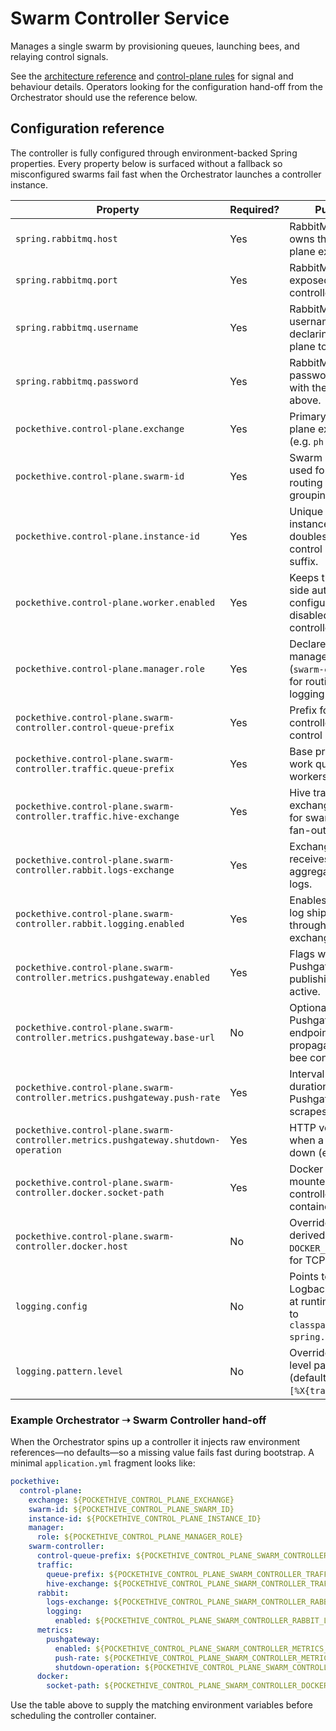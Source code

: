 # Swarm Controller Service

Manages a single swarm by provisioning queues, launching bees, and relaying control signals.

See the [architecture reference](../docs/ARCHITECTURE.md) and [control-plane rules](../docs/rules/control-plane-rules.md) for signal and behaviour details. Operators looking for the configuration hand-off from the Orchestrator should use the reference below.

## Configuration reference

The controller is fully configured through environment-backed Spring properties. Every property below is surfaced without a fallback so misconfigured swarms fail fast when the Orchestrator launches a controller instance.

| Property | Required? | Purpose | Runtime env variable |
| --- | --- | --- | --- |
| `spring.rabbitmq.host` | Yes | RabbitMQ host that owns the control-plane exchanges. | `SPRING_RABBITMQ_HOST` |
| `spring.rabbitmq.port` | Yes | RabbitMQ port exposed to the controller. | `SPRING_RABBITMQ_PORT` |
| `spring.rabbitmq.username` | Yes | RabbitMQ username used for declaring control-plane topology. | `SPRING_RABBITMQ_USERNAME` |
| `spring.rabbitmq.password` | Yes | RabbitMQ password paired with the username above. | `SPRING_RABBITMQ_PASSWORD` |
| `pockethive.control-plane.exchange` | Yes | Primary control-plane exchange (e.g. `ph.control`). | `POCKETHIVE_CONTROL_PLANE_EXCHANGE` |
| `pockethive.control-plane.swarm-id` | Yes | Swarm identifier used for hive routing and metrics grouping. | `POCKETHIVE_CONTROL_PLANE_SWARM_ID` |
| `pockethive.control-plane.instance-id` | Yes | Unique controller instance id; doubles as the control queue suffix. | `POCKETHIVE_CONTROL_PLANE_INSTANCE_ID` |
| `pockethive.control-plane.worker.enabled` | Yes | Keeps the worker-side auto-configuration disabled for the controller JVM. | `POCKETHIVE_CONTROL_PLANE_WORKER_ENABLED` |
| `pockethive.control-plane.manager.role` | Yes | Declares the manager role (`swarm-controller`) for routing and logging context. | `POCKETHIVE_CONTROL_PLANE_MANAGER_ROLE` |
| `pockethive.control-plane.swarm-controller.control-queue-prefix` | Yes | Prefix for controller-specific control queues. | `POCKETHIVE_CONTROL_PLANE_SWARM_CONTROLLER_CONTROL_QUEUE_PREFIX` |
| `pockethive.control-plane.swarm-controller.traffic.queue-prefix` | Yes | Base prefix for hive work queues that workers bind to. | `POCKETHIVE_CONTROL_PLANE_SWARM_CONTROLLER_TRAFFIC_QUEUE_PREFIX` |
| `pockethive.control-plane.swarm-controller.traffic.hive-exchange` | Yes | Hive traffic exchange declared for swarm work fan-out. | `POCKETHIVE_CONTROL_PLANE_SWARM_CONTROLLER_TRAFFIC_HIVE_EXCHANGE` |
| `pockethive.control-plane.swarm-controller.rabbit.logs-exchange` | Yes | Exchange that receives aggregated bee logs. | `POCKETHIVE_CONTROL_PLANE_SWARM_CONTROLLER_RABBIT_LOGS_EXCHANGE` |
| `pockethive.control-plane.swarm-controller.rabbit.logging.enabled` | Yes | Enables or disables log shipping through the logs exchange. | `POCKETHIVE_CONTROL_PLANE_SWARM_CONTROLLER_RABBIT_LOGGING_ENABLED` |
| `pockethive.control-plane.swarm-controller.metrics.pushgateway.enabled` | Yes | Flags whether Pushgateway publishing is active. | `POCKETHIVE_CONTROL_PLANE_SWARM_CONTROLLER_METRICS_PUSHGATEWAY_ENABLED` |
| `pockethive.control-plane.swarm-controller.metrics.pushgateway.base-url` | No | Optional Pushgateway endpoint propagated into bee containers. | `POCKETHIVE_CONTROL_PLANE_SWARM_CONTROLLER_METRICS_PUSHGATEWAY_BASE_URL` |
| `pockethive.control-plane.swarm-controller.metrics.pushgateway.push-rate` | Yes | Interval (ISO-8601 duration) between Pushgateway scrapes. | `POCKETHIVE_CONTROL_PLANE_SWARM_CONTROLLER_METRICS_PUSHGATEWAY_PUSH_RATE` |
| `pockethive.control-plane.swarm-controller.metrics.pushgateway.shutdown-operation` | Yes | HTTP verb emitted when a bee shuts down (e.g. `DELETE`). | `POCKETHIVE_CONTROL_PLANE_SWARM_CONTROLLER_METRICS_PUSHGATEWAY_SHUTDOWN_OPERATION` |
| `pockethive.control-plane.swarm-controller.docker.socket-path` | Yes | Docker socket path mounted into the controller container. | `POCKETHIVE_CONTROL_PLANE_SWARM_CONTROLLER_DOCKER_SOCKET_PATH` |
| `pockethive.control-plane.swarm-controller.docker.host` | No | Overrides the derived `DOCKER_HOST` (useful for TCP daemons). | `POCKETHIVE_CONTROL_PLANE_SWARM_CONTROLLER_DOCKER_HOST` |
| `logging.config` | No | Points to the Logback XML used at runtime. Defaults to `classpath:logback-spring.xml`. | `LOGGING_CONFIG` |
| `logging.pattern.level` | No | Overrides the log level pattern (default `%5p [%X{traceId}]`). | `LOGGING_PATTERN_LEVEL` |

### Example Orchestrator ➝ Swarm Controller hand-off

When the Orchestrator spins up a controller it injects raw environment references—no defaults—so a missing value fails fast during bootstrap. A minimal `application.yml` fragment looks like:

```yaml
pockethive:
  control-plane:
    exchange: ${POCKETHIVE_CONTROL_PLANE_EXCHANGE}
    swarm-id: ${POCKETHIVE_CONTROL_PLANE_SWARM_ID}
    instance-id: ${POCKETHIVE_CONTROL_PLANE_INSTANCE_ID}
    manager:
      role: ${POCKETHIVE_CONTROL_PLANE_MANAGER_ROLE}
    swarm-controller:
      control-queue-prefix: ${POCKETHIVE_CONTROL_PLANE_SWARM_CONTROLLER_CONTROL_QUEUE_PREFIX}
      traffic:
        queue-prefix: ${POCKETHIVE_CONTROL_PLANE_SWARM_CONTROLLER_TRAFFIC_QUEUE_PREFIX}
        hive-exchange: ${POCKETHIVE_CONTROL_PLANE_SWARM_CONTROLLER_TRAFFIC_HIVE_EXCHANGE}
      rabbit:
        logs-exchange: ${POCKETHIVE_CONTROL_PLANE_SWARM_CONTROLLER_RABBIT_LOGS_EXCHANGE}
        logging:
          enabled: ${POCKETHIVE_CONTROL_PLANE_SWARM_CONTROLLER_RABBIT_LOGGING_ENABLED}
      metrics:
        pushgateway:
          enabled: ${POCKETHIVE_CONTROL_PLANE_SWARM_CONTROLLER_METRICS_PUSHGATEWAY_ENABLED}
          push-rate: ${POCKETHIVE_CONTROL_PLANE_SWARM_CONTROLLER_METRICS_PUSHGATEWAY_PUSH_RATE}
          shutdown-operation: ${POCKETHIVE_CONTROL_PLANE_SWARM_CONTROLLER_METRICS_PUSHGATEWAY_SHUTDOWN_OPERATION}
      docker:
        socket-path: ${POCKETHIVE_CONTROL_PLANE_SWARM_CONTROLLER_DOCKER_SOCKET_PATH}
```

Use the table above to supply the matching environment variables before scheduling the controller container.

